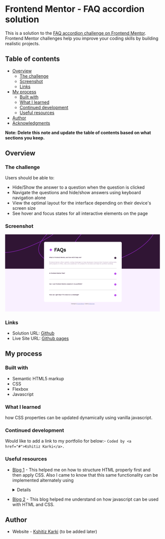 # Frontend Mentor - FAQ accordion solution

This is a solution to the [FAQ accordion challenge on Frontend Mentor](https://www.frontendmentor.io/challenges/faq-accordion-wyfFdeBwBz). Frontend Mentor challenges help you improve your coding skills by building realistic projects.

## Table of contents

-   [Overview](#overview)
    -   [The challenge](#the-challenge)
    -   [Screenshot](#screenshot)
    -   [Links](#links)
-   [My process](#my-process)
    -   [Built with](#built-with)
    -   [What I learned](#what-i-learned)
    -   [Continued development](#continued-development)
    -   [Useful resources](#useful-resources)
-   [Author](#author)
-   [Acknowledgments](#acknowledgments)

**Note: Delete this note and update the table of contents based on what sections you keep.**

## Overview

### The challenge

Users should be able to:

-   Hide/Show the answer to a question when the question is clicked
-   Navigate the questions and hide/show answers using keyboard navigation alone
-   View the optimal layout for the interface depending on their device's screen size
-   See hover and focus states for all interactive elements on the page

### Screenshot

![screenshot](image.png)

### Links

-   Solution URL: [Github](https://github.com/Kshitiz-Karki/frontendmentor_faq-accordion-main)
-   Live Site URL: [Github pages](https://kshitiz-karki.github.io/frontendmentor_faq-accordion-main/)

## My process

### Built with

-   Semantic HTML5 markup
-   CSS
-   Flexbox
-   Javascript

### What I learned

how CSS properties can be updated dynamically using vanilla javascript.

### Continued development

Would like to add a link to my portfolio for below:-
`Coded by <a href="#">Kshitiz Karki</a>.`

### Useful resources

-   [Blog 1](https://webdesign.tutsplus.com/how-to-build-an-accordion-using-only-html--cms-106881t) - This helped me on how to structure HTML properly first and then apply CSS. Also I came to know that this same functionality can be implemented alternately using <details> tag as well and without any javascript.

-   [Blog 2](https://www.freecodecamp.org/news/build-an-accordion-menu-using-html-css-and-javascript/) - This blog helped me understand on how javascript can be used with HTML and CSS.

## Author

-   Website - [Kshitiz Karki]() (to be added later)
